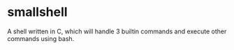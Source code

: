 # smallshell
A shell written in C, which will handle 3 builtin commands and execute other commands using bash.
